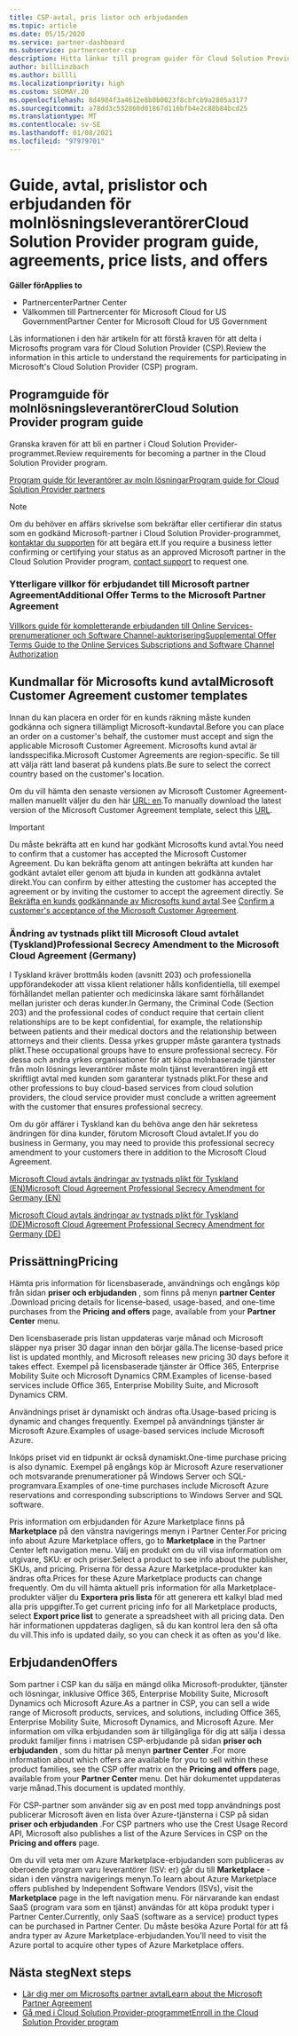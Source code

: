 ```yaml
---
title: CSP-avtal, pris listor och erbjudanden
ms.topic: article
ms.date: 05/15/2020
ms.service: partner-dashboard
ms.subservice: partnercenter-csp
description: Hitta länkar till program guider för Cloud Solution Provider, partner avtal, kund avtal, pris listor och erbjudanden.
author: billLinzbach
ms.author: billli
ms.localizationpriority: high
ms.custom: SEOMAY.20
ms.openlocfilehash: 8d4984f3a4612e8b0b0023f8cbfcb9a2805a3177
ms.sourcegitcommit: a78dd3c532860d01867d116bfb4e2c88b84bcd25
ms.translationtype: MT
ms.contentlocale: sv-SE
ms.lasthandoff: 01/08/2021
ms.locfileid: "97979701"
---
```

# <a name="cloud-solution-provider-program-guide-agreements-price-lists-and-offers"></a><span data-ttu-id="d89a6-103">Guide, avtal, prislistor och erbjudanden för molnlösningsleverantörer</span><span class="sxs-lookup"><span data-stu-id="d89a6-103">Cloud Solution Provider program guide, agreements, price lists, and offers</span></span>

<span data-ttu-id="d89a6-104">**Gäller för**</span><span class="sxs-lookup"><span data-stu-id="d89a6-104">**Applies to**</span></span>

- <span data-ttu-id="d89a6-105">Partnercenter</span><span class="sxs-lookup"><span data-stu-id="d89a6-105">Partner Center</span></span>
- <span data-ttu-id="d89a6-106">Välkommen till Partnercenter för Microsoft Cloud for US Government</span><span class="sxs-lookup"><span data-stu-id="d89a6-106">Partner Center for Microsoft Cloud for US Government</span></span>


<span data-ttu-id="d89a6-107">Läs informationen i den här artikeln för att förstå kraven för att delta i Microsofts program vara för Cloud Solution Provider (CSP).</span><span class="sxs-lookup"><span data-stu-id="d89a6-107">Review the information in this article to understand the requirements for participating in Microsoft's Cloud Solution Provider (CSP) program.</span></span>

## <a name="cloud-solution-provider-program-guide"></a><span data-ttu-id="d89a6-108">Programguide för molnlösningsleverantörer</span><span class="sxs-lookup"><span data-stu-id="d89a6-108">Cloud Solution Provider program guide</span></span>

<span data-ttu-id="d89a6-109">Granska kraven för att bli en partner i Cloud Solution Provider-programmet.</span><span class="sxs-lookup"><span data-stu-id="d89a6-109">Review requirements for becoming a partner in the Cloud Solution Provider program.</span></span>

[<span data-ttu-id="d89a6-110">Program guide för leverantörer av moln lösningar</span><span class="sxs-lookup"><span data-stu-id="d89a6-110">Program guide for Cloud Solution Provider partners</span></span>](https://go.microsoft.com/fwlink/p/?LinkId=617100)

>[!Note]
><span data-ttu-id="d89a6-111">Om du behöver en affärs skrivelse som bekräftar eller certifierar din status som en godkänd Microsoft-partner i Cloud Solution Provider-programmet, [kontaktar du supporten](https://partner.microsoft.com/pcv/servicerequests/create) för att begära ett.</span><span class="sxs-lookup"><span data-stu-id="d89a6-111">If you require a business letter confirming or certifying your status as an approved Microsoft partner in the Cloud Solution Provider program, [contact support](https://partner.microsoft.com/pcv/servicerequests/create) to request one.</span></span>

### <a name="additional-offer-terms-to-the-microsoft-partner-agreement"></a><span data-ttu-id="d89a6-112">Ytterligare villkor för erbjudandet till Microsoft partner Agreement</span><span class="sxs-lookup"><span data-stu-id="d89a6-112">Additional Offer Terms to the Microsoft Partner Agreement</span></span>

[<span data-ttu-id="d89a6-113">Villkors guide för kompletterande erbjudanden till Online Services-prenumerationer och Software Channel-auktorisering</span><span class="sxs-lookup"><span data-stu-id="d89a6-113">Supplemental Offer Terms Guide to the Online Services Subscriptions and Software Channel Authorization</span></span>](https://query.prod.cms.rt.microsoft.com/cms/api/am/binary/RE3NOo7)

## <a name="microsoft-customer-agreement-customer-templates"></a><span data-ttu-id="d89a6-114">Kundmallar för Microsofts kund avtal</span><span class="sxs-lookup"><span data-stu-id="d89a6-114">Microsoft Customer Agreement customer templates</span></span>

<span data-ttu-id="d89a6-115">Innan du kan placera en order för en kunds räkning måste kunden godkänna och signera tillämpligt Microsoft-kundavtal.</span><span class="sxs-lookup"><span data-stu-id="d89a6-115">Before you can place an order on a customer's behalf, the customer must accept and sign the applicable Microsoft Customer Agreement.</span></span> <span data-ttu-id="d89a6-116">Microsofts kund avtal är landsspecifika.</span><span class="sxs-lookup"><span data-stu-id="d89a6-116">Microsoft Customer Agreements are region-specific.</span></span> <span data-ttu-id="d89a6-117">Se till att välja rätt land baserat på kundens plats.</span><span class="sxs-lookup"><span data-stu-id="d89a6-117">Be sure to select the correct country based on the customer's location.</span></span>

<span data-ttu-id="d89a6-118">Om du vill hämta den senaste versionen av Microsoft Customer Agreement-mallen manuellt väljer du den här [URL: en](https://aka.ms/customeragreement).</span><span class="sxs-lookup"><span data-stu-id="d89a6-118">To manually download the latest version of the Microsoft Customer Agreement template, select this [URL](https://aka.ms/customeragreement).</span></span>

>[!IMPORTANT]
><span data-ttu-id="d89a6-119">Du måste bekräfta att en kund har godkänt Microsofts kund avtal.</span><span class="sxs-lookup"><span data-stu-id="d89a6-119">You need to confirm that a customer has accepted the Microsoft Customer Agreement.</span></span> <span data-ttu-id="d89a6-120">Du kan bekräfta genom att antingen bekräfta att kunden har godkänt avtalet eller genom att bjuda in kunden att godkänna avtalet direkt.</span><span class="sxs-lookup"><span data-stu-id="d89a6-120">You can confirm by either attesting the customer has accepted the agreement or by inviting the customer to accept the agreement directly.</span></span> <span data-ttu-id="d89a6-121">Se [Bekräfta en kunds godkännande av Microsofts kund avtal](confirm-customer-agreement.md).</span><span class="sxs-lookup"><span data-stu-id="d89a6-121">See [Confirm a customer's acceptance of the Microsoft Customer Agreement](confirm-customer-agreement.md).</span></span>

### <a name="professional-secrecy-amendment-to-the-microsoft-cloud-agreement-germany"></a><span data-ttu-id="d89a6-122">Ändring av tystnads plikt till Microsoft Cloud avtalet (Tyskland)</span><span class="sxs-lookup"><span data-stu-id="d89a6-122">Professional Secrecy Amendment to the Microsoft Cloud Agreement (Germany)</span></span>

<span data-ttu-id="d89a6-123">I Tyskland kräver brottmåls koden (avsnitt 203) och professionella uppförandekoder att vissa klient relationer hålls konfidentiella, till exempel förhållandet mellan patienter och medicinska läkare samt förhållandet mellan jurister och deras kunder.</span><span class="sxs-lookup"><span data-stu-id="d89a6-123">In Germany, the Criminal Code (Section 203) and the professional codes of conduct require that certain client relationships are to be kept confidential, for example, the relationship between patients and their medical doctors and the relationship between attorneys and their clients.</span></span> <span data-ttu-id="d89a6-124">Dessa yrkes grupper måste garantera tystnads plikt.</span><span class="sxs-lookup"><span data-stu-id="d89a6-124">These occupational groups have to ensure professional secrecy.</span></span> <span data-ttu-id="d89a6-125">För dessa och andra yrkes organisationer för att köpa molnbaserade tjänster från moln lösnings leverantörer måste moln tjänst leverantören ingå ett skriftligt avtal med kunden som garanterar tystnads plikt.</span><span class="sxs-lookup"><span data-stu-id="d89a6-125">For these and other professions to buy cloud-based services from cloud solution providers, the cloud service provider must conclude a written agreement with the customer that ensures professional secrecy.</span></span>

<span data-ttu-id="d89a6-126">Om du gör affärer i Tyskland kan du behöva ange den här sekretess ändringen för dina kunder, förutom Microsoft Cloud avtalet.</span><span class="sxs-lookup"><span data-stu-id="d89a6-126">If you do business in Germany, you may need to provide this professional secrecy amendment to your customers there in addition to the Microsoft Cloud Agreement.</span></span>

[<span data-ttu-id="d89a6-127">Microsoft Cloud avtals ändringar av tystnads plikt för Tyskland (EN)</span><span class="sxs-lookup"><span data-stu-id="d89a6-127">Microsoft Cloud Agreement Professional Secrecy Amendment for Germany (EN)</span></span>](https://go.microsoft.com/fwlink/?linkid=2030827&clcid=0x409)

[<span data-ttu-id="d89a6-128">Microsoft Cloud avtals ändringar av tystnads plikt för Tyskland (DE)</span><span class="sxs-lookup"><span data-stu-id="d89a6-128">Microsoft Cloud Agreement Professional Secrecy Amendment for Germany (DE)</span></span>](https://go.microsoft.com/fwlink/?linkid=2030827&clcid=0x407)

## <a name="pricing"></a><span data-ttu-id="d89a6-129">Prissättning</span><span class="sxs-lookup"><span data-stu-id="d89a6-129">Pricing</span></span>

<span data-ttu-id="d89a6-130">Hämta pris information för licensbaserade, användnings och engångs köp från sidan **priser och erbjudanden** , som finns på menyn **partner Center** .</span><span class="sxs-lookup"><span data-stu-id="d89a6-130">Download pricing details for license-based, usage-based, and one-time purchases from the **Pricing and offers** page, available from your **Partner Center** menu.</span></span>

<span data-ttu-id="d89a6-131">Den licensbaserade pris listan uppdateras varje månad och Microsoft släpper nya priser 30 dagar innan den börjar gälla.</span><span class="sxs-lookup"><span data-stu-id="d89a6-131">The license-based price list is updated monthly, and Microsoft releases new pricing 30 days before it takes effect.</span></span> <span data-ttu-id="d89a6-132">Exempel på licensbaserade tjänster är Office 365, Enterprise Mobility Suite och Microsoft Dynamics CRM.</span><span class="sxs-lookup"><span data-stu-id="d89a6-132">Examples of license-based services include Office 365, Enterprise Mobility Suite, and Microsoft Dynamics CRM.</span></span> 

<span data-ttu-id="d89a6-133">Användnings priset är dynamiskt och ändras ofta.</span><span class="sxs-lookup"><span data-stu-id="d89a6-133">Usage-based pricing is dynamic and changes frequently.</span></span> <span data-ttu-id="d89a6-134">Exempel på användnings tjänster är Microsoft Azure.</span><span class="sxs-lookup"><span data-stu-id="d89a6-134">Examples of usage-based services include Microsoft Azure.</span></span>

<span data-ttu-id="d89a6-135">Inköps priset vid en tidpunkt är också dynamiskt.</span><span class="sxs-lookup"><span data-stu-id="d89a6-135">One-time purchase pricing is also dynamic.</span></span> <span data-ttu-id="d89a6-136">Exempel på engångs köp är Microsoft Azure reservationer och motsvarande prenumerationer på Windows Server och SQL-programvara.</span><span class="sxs-lookup"><span data-stu-id="d89a6-136">Examples of one-time purchases include Microsoft Azure reservations and corresponding subscriptions to Windows Server and SQL software.</span></span>

<span data-ttu-id="d89a6-137">Pris information om erbjudanden för Azure Marketplace finns på **Marketplace** på den vänstra navigerings menyn i Partner Center.</span><span class="sxs-lookup"><span data-stu-id="d89a6-137">For pricing info about Azure Marketplace offers, go to **Marketplace** in the Partner Center left navigation menu.</span></span> <span data-ttu-id="d89a6-138">Välj en produkt om du vill visa information om utgivare, SKU: er och priser.</span><span class="sxs-lookup"><span data-stu-id="d89a6-138">Select a product to see info about the publisher, SKUs, and pricing.</span></span> <span data-ttu-id="d89a6-139">Priserna för dessa Azure Marketplace-produkter kan ändras ofta.</span><span class="sxs-lookup"><span data-stu-id="d89a6-139">Prices for these Azure Marketplace products can change frequently.</span></span> <span data-ttu-id="d89a6-140">Om du vill hämta aktuell pris information för alla Marketplace-produkter väljer du **Exportera pris lista** för att generera ett kalkyl blad med alla pris uppgifter.</span><span class="sxs-lookup"><span data-stu-id="d89a6-140">To get current pricing info for all Marketplace products, select **Export price list** to generate a spreadsheet with all pricing data.</span></span> <span data-ttu-id="d89a6-141">Den här informationen uppdateras dagligen, så du kan kontrol lera den så ofta du vill.</span><span class="sxs-lookup"><span data-stu-id="d89a6-141">This info is updated daily, so you can check it as often as you'd like.</span></span>

## <a name="offers"></a><span data-ttu-id="d89a6-142">Erbjudanden</span><span class="sxs-lookup"><span data-stu-id="d89a6-142">Offers</span></span>

<span data-ttu-id="d89a6-143">Som partner i CSP kan du sälja en mängd olika Microsoft-produkter, tjänster och lösningar, inklusive Office 365, Enterprise Mobility Suite, Microsoft Dynamics och Microsoft Azure.</span><span class="sxs-lookup"><span data-stu-id="d89a6-143">As a partner in CSP, you can sell a wide range of Microsoft products, services, and solutions, including Office 365, Enterprise Mobility Suite, Microsoft Dynamics, and Microsoft Azure.</span></span> <span data-ttu-id="d89a6-144">Mer information om vilka erbjudanden som är tillgängliga för dig att sälja i dessa produkt familjer finns i matrisen CSP-erbjudande på sidan **priser och erbjudanden** , som du hittar på menyn **partner Center** .</span><span class="sxs-lookup"><span data-stu-id="d89a6-144">For more information about which offers are available for you to sell within these product families, see the CSP offer matrix on the **Pricing and offers** page, available from your **Partner Center** menu.</span></span> <span data-ttu-id="d89a6-145">Det här dokumentet uppdateras varje månad.</span><span class="sxs-lookup"><span data-stu-id="d89a6-145">This document is updated monthly.</span></span>

<span data-ttu-id="d89a6-146">För CSP-partner som använder sig av en post med topp användnings post publicerar Microsoft även en lista över Azure-tjänsterna i CSP på sidan **priser och erbjudanden** .</span><span class="sxs-lookup"><span data-stu-id="d89a6-146">For CSP partners who use the Crest Usage Record API, Microsoft also publishes a list of the Azure Services in CSP on the **Pricing and offers** page.</span></span>

<span data-ttu-id="d89a6-147">Om du vill veta mer om Azure Marketplace-erbjudanden som publiceras av oberoende program varu leverantörer (ISV: er) går du till **Marketplace** -sidan i den vänstra navigerings menyn.</span><span class="sxs-lookup"><span data-stu-id="d89a6-147">To learn about Azure Marketplace offers published by Independent Software Vendors  (ISVs), visit the **Marketplace** page in the left navigation menu.</span></span> <span data-ttu-id="d89a6-148">För närvarande kan endast SaaS (program vara som en tjänst) användas för att köpa produkt typer i Partner Center.</span><span class="sxs-lookup"><span data-stu-id="d89a6-148">Currently, only SaaS (software as a service) product types can be purchased in Partner Center.</span></span> <span data-ttu-id="d89a6-149">Du måste besöka Azure Portal för att få andra typer av Azure Marketplace-erbjudanden.</span><span class="sxs-lookup"><span data-stu-id="d89a6-149">You'll need to visit the Azure portal to acquire other types of Azure Marketplace offers.</span></span>

## <a name="next-steps"></a><span data-ttu-id="d89a6-150">Nästa steg</span><span class="sxs-lookup"><span data-stu-id="d89a6-150">Next steps</span></span>

- [<span data-ttu-id="d89a6-151">Lär dig mer om Microsofts partner avtal</span><span class="sxs-lookup"><span data-stu-id="d89a6-151">Learn about the Microsoft Partner Agreement</span></span>](microsoft-partner-agreement.md)
- [<span data-ttu-id="d89a6-152">Gå med i Cloud Solution Provider-programmet</span><span class="sxs-lookup"><span data-stu-id="d89a6-152">Enroll in the Cloud Solution Provider program</span></span>](enrolling-in-the-csp-program.md)
